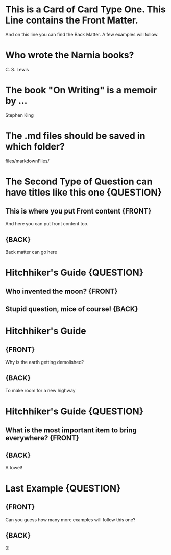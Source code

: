 # This is a Card of Card Type One. This Line contains the Front Matter.
And on this line you can find the Back Matter. A few examples will follow.

# Who wrote the Narnia books?
C. S. Lewis

# The book "On Writing" is a memoir by ...
Stephen King

# The .md files should be saved in which folder?
files/markdownFiles/


# The Second Type of Question can have titles like this one {QUESTION}

## This is where you put Front content {FRONT}
And here you can put front content too.

## {BACK}
Back matter can go here


# Hitchhiker's Guide {QUESTION}

## Who invented the moon? {FRONT}

## Stupid question, mice of course! {BACK}


# Hitchhiker's Guide

## {FRONT}
Why is the earth getting demolished?

## {BACK}
To make room for a new highway 


# Hitchhiker's Guide {QUESTION}

## What is the most important item to bring everywhere? {FRONT}

## {BACK}
A towel!


# Last Example {QUESTION}

## {FRONT}
Can you guess how many more examples will follow this one?

## {BACK}
0!
